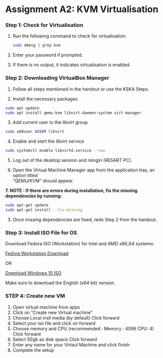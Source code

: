 # Assignment A2: KVM Virtualisation

### Step 1: Check for Virtualisation

1. Run the following command to check for virtualisation:
   ```bash
   sudo dmesg | grep kvm
   ```
2. Enter your password if prompted.

3. If there is no output, it indicates virtualisation is enabled.

### Step 2: Downloading VirtualBox Manager

1. Follow all steps mentioned in the handout or use the KSKA Steps.

2. Install the necessary packages 

```bash
sudo apt update
sudo apt install qemu-kvm libvirt-daemon-system virt-manager
```

3. Add current user to the libvirt group 
```bash
sudo adduser $USER libvirt 
```
4. Enable and start the libvirt service 
```bash
sudo systemctl enable libvirtd.service --now
```

5. Log out of the desktop session and relogin (RESART PC). 

6. Open the Virtual Machine Manager app from the application tray, an option titled          
“QEMU/KVM” should appear.


**7. NOTE : If there are errors during installation, fix the missing dependencies by running:**

```bash
sudo apt-get update
sudo apt-get install --fix-missing
```
3. Once missing dependencies are fixed, redo Step 2 from the handout.

### Step 3: Install ISO File for OS
Download Fedora ISO (Workstation) for Intel and AMD x86_64 systems:

[Fedora Workstation Download](https://fedoraproject.org/workstation/download)

OR

[Download Windows 10 ISO](https://www.microsoft.com/en-us/software-download/windows10ISO )

Make sure to download the English (x64 bit) version.

### STEP 4: Create new VM
1.	Open virtual machine from apps
2.	Click on “Create new Virtual machine”
3.	Choose Local insll media (by default) Click forward
4.	Select your iso file and click on forward
5.	Choose memory and CPU (recommended : Memory : 4096 CPU: 4) Click forward
6.	Select 50gb as disk space Click forward
7.	Enter any name for your Virtaul Machine and click finish
8.	Complete the setup
